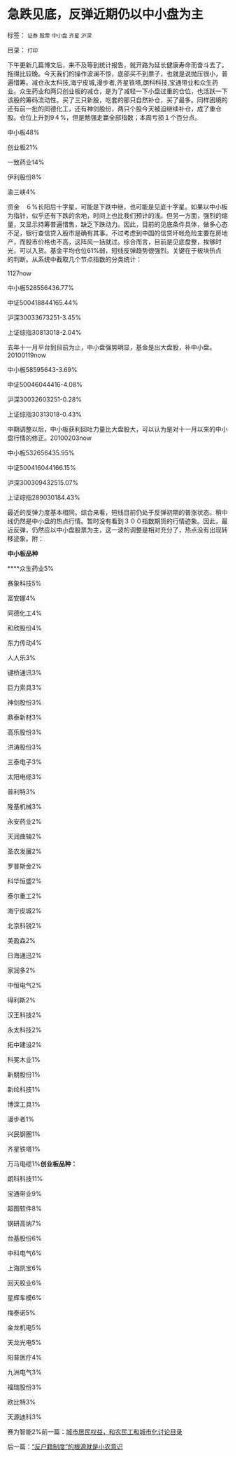 # 急跌见底，反弹近期仍以中小盘为主

标签： `证券` `股票` `中小盘` `齐星` `沪深` 

目录： `打印`

下午更新几篇博文后，来不及等到统计报告，就开路为延长健康寿命而奋斗去了。拖得比较晚。今天我们的操作波澜不惊，底部买不到票子，也就是说抛压很小，普遍惜筹。减仓永太科技,海宁皮城,漫步者,齐星铁塔,朗科科技,宝通带业和众生药业。众生药业和两只创业板的减仓，是为了减轻一下小盘过重的仓位，也活跃一下该股的筹码流动性。买了三只新股，吃套的那只自然补仓，买了最多。同样困境的还有前一批的同德化工，还有神剑股份，两只个股今天被迫继续补仓，成了重仓股。仓位上升到9４%，但是勉强走赢全部指数；本周亏损１个百分点。

中小板48%

创业板21%

一致药业14%

伊利股份8%

渝三峡4%

资金　６%长阳后十字星，可能是下跌中继，也可能是见底十字星。如果以中小板为指针，似乎还有下跌的余地，时间上也比我们预计的浅。但另一方面，强烈的缩量，又显示持筹普遍惜售，缺乏下跌动力。因此，目前的见底条件具体，做多心态不足，银行查信贷入股市是确有其事。不过考虑到中国的信贷坏帐危险主要在房地产，而股市价格也不高，这阵风一括就过。综合而言，目前是见底盘整，挨够时光，可以入货。基金平均仓位61%弱，短线反弹趋势很强烈。关键在于板块热点的判断。从系统中截取几个节点指数的分类统计：

1127now

中小板528556436.77%

中证500418844165.44%

沪深30033673251-3.45%

上证综指30813018-2.04%

去年十一月平台到目前为止，中小盘强势明显，基金是出大盘股，补中小盘。20100119now

中小板58595643-3.69%

中证50046044416-4.08%

沪深30032603251-0.28%

上证综指30313018-0.43%

中期调整以后，中小板获利回吐力量比大盘股大，可以认为是对十一月以来的中小盘行情的修正。20100203now

中小板532656435.95%

中证500416044166.15%

沪深300309432515.07%

上证综指289030184.43%

最近的反弹力度基本相同。综合来看，短线目前仍处于反弹初期的普涨状态。稍中线仍然是中小盘的热点行情。暂时没有看到３００指数期货的行情迹象。因此，最近反弹，仍然应以中小盘股票为主，这一波的调整是相对充分了，热点没有出现转移迹象。附：

**中小板品种**

****众生药业5%

赛象科技5%

富安娜4%

同德化工4%

和欣股份4%

东力传动4%

人人乐3%

键桥通讯3%

巨力索具3%

神剑股份3%

鼎泰新材3%

高乐股份3%

洪涛股份3%

三泰电子3%

太阳电缆3%

普利特3%

隆基机械3%

永安药业2%

天润曲轴2%

圣农发展2%

罗普斯金2%

科华恒盛2%

泰尔重工2%

海宁皮城2%

北京科锐2%

美盈森2%

日海通迅2%

家润多2%

中恒电气2%

得利斯2%

汉王科技2%

永太科技2%

拓中建设2%

科冕木业1%

新朋股份1%

新纶科技1%

博深工具1%

漫步者1%

兴民钢圈1%

齐星铁塔1%

万马电缆1%**创业板品种：**

朗科科技11%

宝通带业9%

超图软件8%

钢研高纳7%

台基股份6%

中科电气6%

上海凯宝6%

回天胶业6%

星辉车模6%

梅泰诺5%

金龙机电5%

天龙光电5%

阳普医疗4%

九洲电气3%

福瑞股份3%

欧比特3%

天源迪科3%

赛为智能2%前一篇：[城市居民权益，和农民工和城市化讨论目录](../../../2010/3/5/城市居民权益，和农民工和城市化讨论目录.md)

后一篇：[“反户籍制度”的根源就是小农意识](../../../2010/3/5/“反户籍制度”的根源就是小农意识.md)